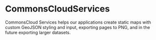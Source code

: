 # CommonsCloudServices

CommonsCloud Services helps our applications create static maps with custom GeoJSON styling and input, exporting pages to PNG, and in the future exporting larger datasets.
